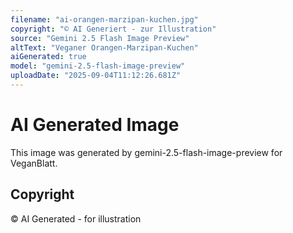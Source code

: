 ```yaml
---
filename: "ai-orangen-marzipan-kuchen.jpg"
copyright: "© AI Generiert - zur Illustration"
source: "Gemini 2.5 Flash Image Preview"
altText: "Veganer Orangen-Marzipan-Kuchen"
aiGenerated: true
model: "gemini-2.5-flash-image-preview"
uploadDate: "2025-09-04T11:12:26.681Z"
---
```


# AI Generated Image

This image was generated by gemini-2.5-flash-image-preview for VeganBlatt.

## Copyright
© AI Generated - for illustration
